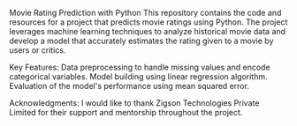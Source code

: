 Movie Rating Prediction with Python
    This repository contains the code and resources for a project that predicts movie ratings using Python. The project leverages machine learning techniques to analyze historical movie data and develop a model that accurately estimates the rating given to a movie by users or critics.

Key Features:
    Data preprocessing to handle missing values and encode categorical variables.
    Model building using linear regression algorithm.
    Evaluation of the model's performance using mean squared error.

Acknowledgments:
    I would like to thank Zigson Technologies Private Limited for their support and mentorship throughout the project.

